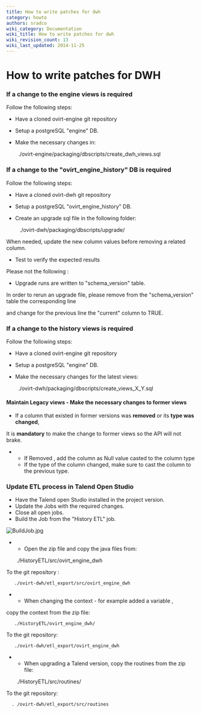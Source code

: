 ```yaml
---
title: How to write patches for dwh
category: howto
authors: sradco
wiki_category: Documentation
wiki_title: How to write patches for dwh
wiki_revision_count: 13
wiki_last_updated: 2014-11-25
---
```


# How to write patches for DWH

### If a change to the engine views is required

Follow the following steps:

*   Have a cloned ovirt-engine git repository
*   Setup a postgreSQL "engine" DB.
*   Make the necessary changes in:

        ./ovirt-engine/packaging/dbscripts/create_dwh_views.sql

### If a change to the "ovirt_engine_history" DB is required

Follow the following steps:

*   Have a cloned ovirt-dwh git repository
*   Setup a postgreSQL "ovirt_engine_history" DB.
*   Create an upgrade sql file in the following folder:

         ./ovirt-dwh/packaging/dbscripts/upgrade/

When needed, update the new column values before removing a related column.

*   Test to verify the expected results

Please not the following :

*   Upgrade runs are written to "schema_version" table.

In order to rerun an upgrade file, please remove from the "schema_version" table the corresponding line

and change for the previous line the "current" column to TRUE.

### If a change to the history views is required

Follow the following steps:

*   Have a cloned ovirt-engine git repository
*   Setup a postgreSQL "engine" DB.
*   Make the necessary changes for the latest views:

        ./ovirt-dwh/packaging/dbscripts/create_views_X_Y.sql

#### Maintain Legacy views - Make the necessary changes to former views

*   If a column that existed in former versions was **removed** or its **type was changed**,

It is **mandatory** to make the change to former views so the API will not brake.

*   -   If Removed , add the column as Null value casted to the column type
    -   If the type of the column changed, make sure to cast the column to the previous type.

### Update ETL process in Talend Open Studio

*   Have the Talend open Studio installed in the project version.
*   Update the Jobs with the required changes.
*   Close all open jobs.
*   Build the Job from the "History ETL" job.

![](BuildJob.jpg "BuildJob.jpg")

*   -   Open the zip file and copy the java files from:

       ./HistoryETL/src/ovirt_engine_dwh

To the git repository :

       ./ovirt-dwh/etl_export/src/ovirt_engine_dwh

*   -   When changing the context - for example added a variable ,

copy the context from the zip file:

       ./HistoryETL/ovirt_engine_dwh/

To the git repository:

       ./ovirt-dwh/etl_export/ovirt_engine_dwh

*   -   When upgrading a Talend version, copy the routines from the zip file:

       ./HistoryETL/src/routines/

To the git repository:

      . /ovirt-dwh/etl_export/src/routines
